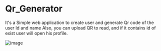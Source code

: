# Qr_Generator

It's a Simple web application to create user and generate Qr code of the user Id and name 
Also, you can upload QR to read, and if it contains id of exist user will open his profile.

![image](https://user-images.githubusercontent.com/56364993/209548787-1aba397d-3597-47a3-b887-1ece141ac614.png)
